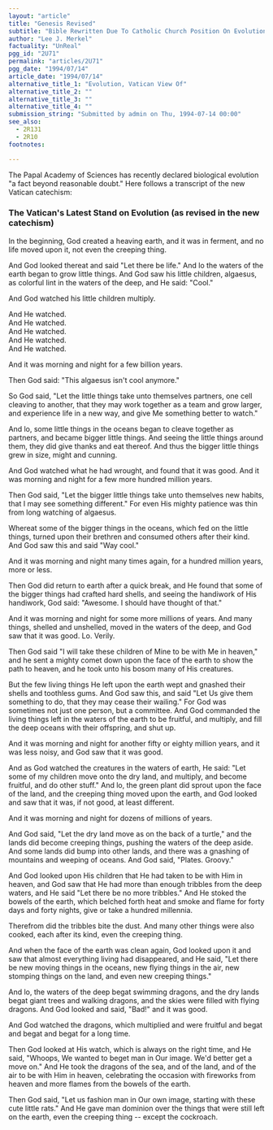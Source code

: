```yaml
---
layout: "article"
title: "Genesis Revised"
subtitle: "Bible Rewritten Due To Catholic Church Position On Evolution Shift"
author: "Lee J. Merkel"
factuality: "UnReal"
pgg_id: "2U71"
permalink: "articles/2U71"
pgg_date: "1994/07/14"
article_date: "1994/07/14"
alternative_title_1: "Evolution, Vatican View Of"
alternative_title_2: ""
alternative_title_3: ""
alternative_title_4: ""
submission_string: "Submitted by admin on Thu, 1994-07-14 00:00"
see_also:
  - 2R131
  - 2R10
footnotes: 

---
```

<div>
<p>The Papal Academy of Sciences has recently declared biological evolution "a fact beyond reasonable doubt." Here follows a transcript of the new Vatican catechism:</p>
<h3>The Vatican's Latest Stand on Evolution (as revised in the new catechism)</h3>
<p>In the beginning, God created a heaving earth, and it was in ferment, and no life moved upon it, not even the creeping thing.</p>
<p>And God looked thereat and said "Let there be life." And lo the waters of the earth began to grow little things. And God saw his little children, algaesus, as colorful lint in the waters of the deep, and He said: "Cool."</p>
<p>And God watched his little children multiply.</p>
<p>And He watched.<br>
And He watched.<br>
And He watched.<br>
And He watched.<br>
And He watched.</p>
<p>And it was morning and night for a few billion years.</p>
<p>Then God said: "This algaesus isn't cool anymore."</p>
<p>So God said, "Let the little things take unto themselves partners, one cell cleaving to another, that they may work together as a team and grow larger, and experience life in a new way, and give Me something better to watch."</p>
<p>And lo, some little things in the oceans began to cleave together as partners, and became bigger little things. And seeing the little things around them, they did give thanks and eat thereof. And thus the bigger little things grew in size, might and cunning.</p>
<p>And God watched what he had wrought, and found that it was good. And it was morning and night for a few more hundred million years.</p>
<p>Then God said, "Let the bigger little things take unto themselves new habits, that I may see something different." For even His mighty patience was thin from long watching of algaesus.</p>
<p>Whereat some of the bigger things in the oceans, which fed on the little things, turned upon their brethren and consumed others after their kind. And God saw this and said "Way cool."</p>
<p>And it was morning and night many times again, for a hundred million years, more or less.</p>
<p>Then God did return to earth after a quick break, and He found that some of the bigger things had crafted hard shells, and seeing the handiwork of His handiwork, God said: "Awesome. I should have thought of that."</p>
<p>And it was morning and night for some more millions of years. And many things, shelled and unshelled, moved in the waters of the deep, and God saw that it was good. Lo. Verily.</p>
<p>Then God said "I will take these children of Mine to be with Me in heaven," and he sent a mighty comet down upon the face of the earth to show the path to heaven, and he took unto his bosom many of His creatures.</p>
<p>But the few living things He left upon the earth wept and gnashed their shells and toothless gums. And God saw this, and said "Let Us give them something to do, that they may cease their wailing." For God was sometimes not just one person, but a committee. And God commanded the living things left in the waters of the earth to be fruitful, and multiply, and fill the deep oceans with their offspring, and shut up.</p>
<p>And it was morning and night for another fifty or eighty million years, and it was less noisy, and God saw that it was good.</p>
<p>And as God watched the creatures in the waters of earth, He said: "Let some of my children move onto the dry land, and multiply, and become fruitful, and do other stuff." And lo, the green plant did sprout upon the face of the land, and the creeping thing moved upon the earth, and God looked and saw that it was, if not good, at least different.</p>
<p>And it was morning and night for dozens of millions of years.</p>
<p>And God said, "Let the dry land move as on the back of a turtle," and the lands did become creeping things, pushing the waters of the deep aside. And some lands did bump into other lands, and there was a gnashing of mountains and weeping of oceans. And God said, "Plates. Groovy."</p>
<p>And God looked upon His children that He had taken to be with Him in heaven, and God saw that He had more than enough tribbles from the deep waters, and He said "Let there be no more tribbles." And He stoked the bowels of the earth, which belched forth heat and smoke and flame for forty days and forty nights, give or take a hundred millennia.</p>
<p>Therefrom did the tribbles bite the dust. And many other things were also cooked, each after its kind, even the creeping thing.</p>
<p>And when the face of the earth was clean again, God looked upon it and saw that almost everything living had disappeared, and He said, "Let there be new moving things in the oceans, new flying things in the air, new stomping things on the land, and even new creeping things."</p>
<p>And lo, the waters of the deep begat swimming dragons, and the dry lands begat giant trees and walking dragons, and the skies were filled with flying dragons. And God looked and said, "Bad!" and it was good.</p>
<p>And God watched the dragons, which multiplied and were fruitful and begat and begat and begat for a long time.</p>
<p>Then God looked at His watch, which is always on the right time, and He said, "Whoops, We wanted to beget man in Our image. We'd better get a move on." And He took the dragons of the sea, and of the land, and of the air to be with Him in heaven, celebrating the occasion with fireworks from heaven and more flames from the bowels of the earth.</p>
<p>Then God said, "Let us fashion man in Our own image, starting with these cute little rats." And He gave man dominion over the things that were still left on the earth, even the creeping thing -- except the cockroach.</p>
</div>

